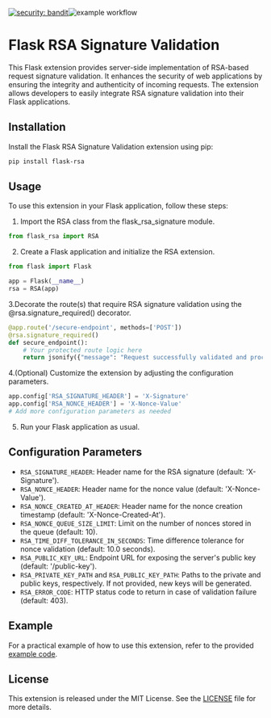 [![security: bandit](https://img.shields.io/badge/security-bandit-yellow.svg)](https://github.com/PyCQA/bandit)![example workflow](https://github.com/mwalkowski/flask-rsa/actions/workflows/python-package.yml/badge.svg)

# Flask RSA Signature Validation
This Flask extension provides server-side implementation of RSA-based request signature validation. It enhances the security of web applications by ensuring the integrity and authenticity of incoming requests. The extension allows developers to easily integrate RSA signature validation into their Flask applications.

## Installation
Install the Flask RSA Signature Validation extension using pip:

```bash
pip install flask-rsa
```

## Usage
To use this extension in your Flask application, follow these steps:

1. Import the RSA class from the flask_rsa_signature module.

```python
from flask_rsa import RSA
```
2. Create a Flask application and initialize the RSA extension.

```python
from flask import Flask

app = Flask(__name__)
rsa = RSA(app)
```

3.Decorate the route(s) that require RSA signature validation using the @rsa.signature_required() decorator.
```python
@app.route('/secure-endpoint', methods=['POST'])
@rsa.signature_required()
def secure_endpoint():
    # Your protected route logic here
    return jsonify({"message": "Request successfully validated and processed"})
```

4.(Optional) Customize the extension by adjusting the configuration parameters.
```python
app.config['RSA_SIGNATURE_HEADER'] = 'X-Signature'
app.config['RSA_NONCE_HEADER'] = 'X-Nonce-Value'
# Add more configuration parameters as needed
```
5. Run your Flask application as usual.

## Configuration Parameters
* `RSA_SIGNATURE_HEADER`: Header name for the RSA signature (default: 'X-Signature').
* `RSA_NONCE_HEADER`: Header name for the nonce value (default: 'X-Nonce-Value').
* `RSA_NONCE_CREATED_AT_HEADER`: Header name for the nonce creation timestamp (default: 'X-Nonce-Created-At').
* `RSA_NONCE_QUEUE_SIZE_LIMIT`: Limit on the number of nonces stored in the queue (default: 10).
* `RSA_TIME_DIFF_TOLERANCE_IN_SECONDS`: Time difference tolerance for nonce validation (default: 10.0 seconds).
* `RSA_PUBLIC_KEY_URL`: Endpoint URL for exposing the server's public key (default: '/public-key').
* `RSA_PRIVATE_KEY_PATH` and `RSA_PUBLIC_KEY_PATH`: Paths to the private and public keys, respectively. If not provided, new keys will be generated.
* `RSA_ERROR_CODE`: HTTP status code to return in case of validation failure (default: 403).

## Example
For a practical example of how to use this extension, refer to the provided [example code](./examples/requests_signing.py).

## License
This extension is released under the MIT License. See the [LICENSE](./LICENSE) file for more details.